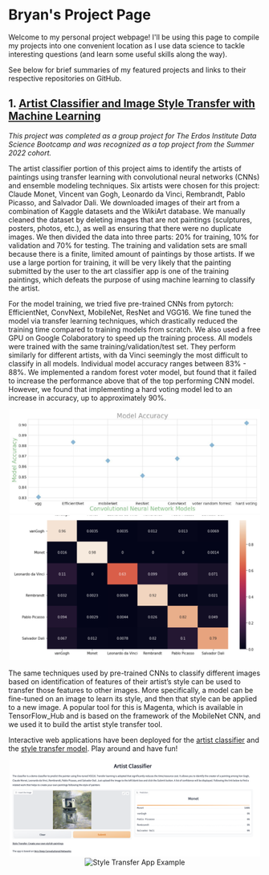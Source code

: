 # Bryan's Project Page

Welcome to my personal project webpage! I'll be using this page to compile my projects into one convenient location as I use data science to tackle interesting questions (and learn some useful skills along the way).

See below for brief summaries of my featured projects and links to their respective repositories on GitHub.

## 1. [Artist Classifier and Image Style Transfer with Machine Learning](https://github.com/breynolds1247/artistClassifier_and_styleTransfer)

*This project was completed as a group project for The Erdos Institute Data Science Bootcamp and was recognized as a top project from the Summer 2022 cohort.*

The artist classifier portion of this project aims to identify the artists of paintings using transfer learning with convolutional neural networks (CNNs) and ensemble modeling techniques. Six artists were chosen for this project: Claude Monet, Vincent van Gogh, Leonardo da Vinci, Rembrandt, Pablo Picasso, and Salvador Dali. We downloaded images of their art from a combination of Kaggle datasets and the WikiArt database. We manually cleaned the dataset by deleting images that are not paintings (sculptures, posters, photos, etc.), as well as ensuring that there were no duplicate images. We then divided the data into three parts: 20% for training, 10% for validation and 70% for testing. The training and validation sets are small because there is a finite, limited amount of paintings by those artists. If we use a large portion for training, it will be very likely that the painting submitted by the user to the art classifier app is one of the training paintings, which defeats the purpose of using machine learning to classify the artist.

For the model training, we tried five pre-trained CNNs from pytorch: EfficientNet, ConvNext, MobileNet, ResNet and VGG16. We fine tuned the model via transfer learning techniques, which drastically reduced the training time compared to training models from scratch. We also used a free GPU on Google Colaboratory to speed up the training process. All models were trained with the same training/validation/test set. They perform similarly for different artists, with da Vinci seemingly the most difficult to classify in all models. Individual model accuracy ranges between 83% - 88%. We implemented a random forest voter model, but found that it failed to increase the performance above that of the top performing CNN model. However, we found that implementing a hard voting model led to an increase in accuracy, up to approximately 90%.

<p align="center">
  <img src="Images/ModelAccuracy.png" alt="Model Accuracy" width="500"/>
  <img src="Images/hardvoting_confusionmatrix.png" alt="Final Model Confusion Matrix" width="500"/>
</p>

The same techniques used by pre-trained CNNs to classify different images based on identification of features of their artist’s style can be used to transfer those features to other images. More specifically, a model can be fine-tuned on an image to learn its style, and then that style can be applied to a new image. A popular tool for this is Magenta, which is available in TensorFlow_Hub and is based on the framework of the MobileNet CNN, and we used it to build the artist style transfer tool.

Interactive web applications have been deployed for the [artist classifier](https://huggingface.co/spaces/czkaiweb/StarryNight) and the [style transfer model](https://huggingface.co/spaces/breynolds1247/StarryNight_StyleTransfer). Play around and have fun! 

<p align="center">
  <img src="Images/artist_check.png" alt="Classifier App Example" width="500"/>
  <img src="Images/style_transfer.png" alt="Style Transfer App Example" width="500"/>
</p>
